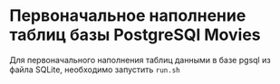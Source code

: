 # Первоначальное наполнение таблиц базы PostgreSQl Movies

Для первоначального наполнения таблиц данными в базе pgsql из файла SQLite, необходимо запустить `run.sh`